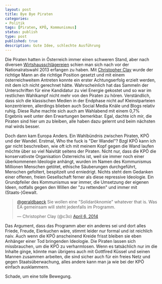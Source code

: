 ```yaml
---
layout: post
title: Bye Bye Piraten
categories:
- Politik
tags: [Piraten, KPÖ, Kommunismus]
status: publish
type: post
published: true
description: Gute Idee, schlechte Ausführung
---
```


Die Piraten hatten in Österreich immer einen schweren Stand, aber nach diversen [Wirtshausschlägereien](http://diepresse.com/home/politik/innenpolitik/760349/Am-Stammtisch-der-Piraten_Chaos-als-Parteiprogramm) schien man sich nach vor der Nationalratswahl 2013 erfangen zu haben. Mit [Christopher Clay](http://blog.c3o.org/) wurde der richtige Mann an die richtige Position gesetzt und mit einem österreichweitem Antreten konnte ein erster Achtungserfolg erzielt werden, mit dem ich nicht gerechnet hätte. Wahrscheinlich hat das Sammeln der Unterschriften für eine Kandidatur zu viel Energie gekostet und so war im restlichen Wahlkampf nicht mehr von den Piraten zu hören. Verständlich, dass sich die klassischen Medien in der Endphase nicht auf Kleinstparteien konzentrieren, allerdings blieben auch Social Media Knäle und Blogs relativ ruhig. Diese Ruhe machte sich auch am Wahlabend mit einem 0,7% Ergebnis weit unter den Erwartungen bemerkbar. Egal, dachte ich mir, die Piraten sind hier um zu bleiben, alle haben dazu gelernt und beim nächsten mal wirds besser.

Doch dann kam Europa Anders. Ein Wahlbündnis zwischen Piraten, KPÖ und der Wandel. Erstmal, Who the fuck is "Der Wandel"? Bzgl KPÖ kann ich gar nicht beschreiben, wie oft ich mit meinem Kopf gegen die Wand laufen möchte über so viel Naivität seitens der Piraten. Nicht nur, dass die KPÖ die konservativste Organisation Österreichs ist, weil sie immer noch einer überkommenen Ideologie anhängt, wurden im Namen des Kommunismus Millionen Menschen getötet, ethische Säuberungen durchgeführt, Menschen gefoltert, bespitzelt und erniedrigt. Nichts steht dem Gedanken einer offenen, freien Gesellschaft ferner als diese repressive Ideologie. Ein Grundpfeiler des Kommunismus war immer, die Umsetzung der eigenen Ideen, notfalls gegen den Willen der "zu rettenden" und immer mit (Staats-)Gewalt.

<blockquote class="twitter-tweet" data-conversation="none"><p><a href="https://twitter.com/geraldbaeck">@geraldbaeck</a> Sie wollen eine &quot;Solidaröknomie&quot; whatever that is. Was EA gemeinsam will steht jedenfalls im Programm.</p>&mdash; Christopher Clay (@c3o) <a href="https://twitter.com/c3o/statuses/452823151626686466">April 6, 2014</a></blockquote>

Das Argument, dass das Programm aber ein anderes sei und dort alles Friede, Freude, Eierkuchen wäre, stimmt leider nur formal und ist reichlich naiv. Auch wenn die KPÖ anscheinend Kreide frisst bleiben sie eben Anhänger einer Tod bringenden Ideologie. Die Piraten lassen sich missbrauchen, um die KPÖ zu verharmlosen. Wenn es tatsächlich nur im die Inhalte ginge, könnte man übrigens auch mit Gottfired Küssel und seinen Mannen zusammen arbeiten, die sind sicher auch für ein freies Netz und gegen Staatsüberwachung, alles andere kann man ja wie bei der KPÖ einfach ausklammern.

Schade, um eine tolle Bewegung.
